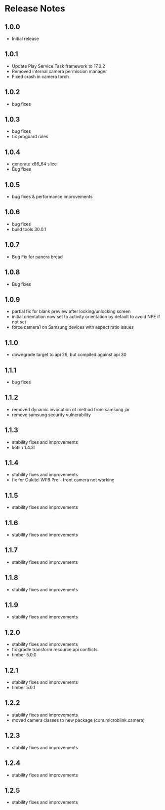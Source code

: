 # Release Notes

## 1.0.0

- Initial release

## 1.0.1

- Update Play Service Task framework to 17.0.2
- Removed internal camera permission manager
- Fixed crash in camera torch

## 1.0.2

- bug fixes

## 1.0.3

- bug fixes
- fix proguard rules

## 1.0.4

- generate x86_64 slice
- Bug fixes

## 1.0.5

- bug fixes & performance improvements

## 1.0.6

- bug fixes
- build tools 30.0.1

## 1.0.7

- Bug Fix for panera bread

## 1.0.8

- Bug fixes

## 1.0.9

- partial fix for blank preview after locking/unlocking screen
- initial orientation now set to activity orientation by default to avoid NPE if not set
- force camera1 on Samsung devices with aspect ratio issues

## 1.1.0

- downgrade target to api 29, but compiled against api 30

## 1.1.1

- bug fixes

## 1.1.2

- removed dynamic invocation of method from samsung jar
- remove samsung security vulnerability

## 1.1.3

- stability fixes and improvements
- kotlin 1.4.31

## 1.1.4

- stability fixes and improvements
- fix for Oukitel WP8 Pro - front camera not working

## 1.1.5

- stability fixes and improvements

## 1.1.6

- stability fixes and improvements

## 1.1.7

- stability fixes and improvements

## 1.1.8

- stability fixes and improvements

## 1.1.9

- stability fixes and improvements

## 1.2.0

- stability fixes and improvements
- fix gradle transform resource api conflicts
- timber 5.0.0

## 1.2.1

- stability fixes and improvements
- timber 5.0.1

## 1.2.2

- stability fixes and improvements
- moved camera classes to new package (com.microblink.camera)

## 1.2.3

- stability fixes and improvements

## 1.2.4

- stability fixes and improvements

## 1.2.5

- stability fixes and improvements
